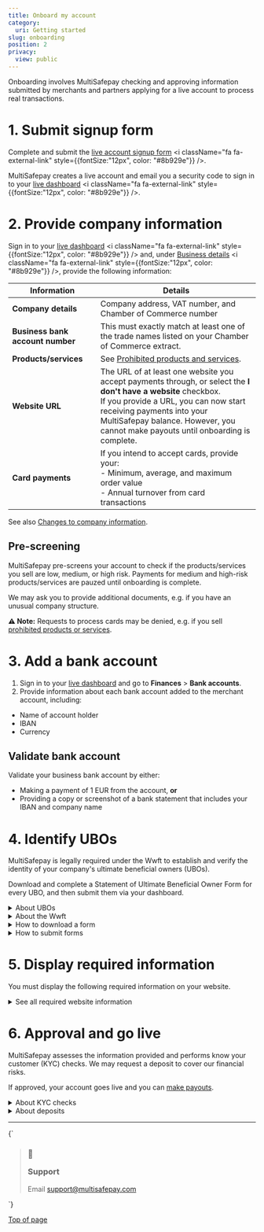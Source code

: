 ```yaml
---
title: Onboard my account
category:
  uri: Getting started
slug: onboarding
position: 2
privacy:
  view: public
---
```


Onboarding involves MultiSafepay checking and approving information submitted by merchants and partners applying for a live account to process real transactions.

# 1. Submit signup form

Complete and submit the <a href="https://merchant.multisafepay.com/signup" target="_blank">live account signup form</a> <i className="fa fa-external-link" style={{fontSize:"12px", color: "#8b929e"}} />.

MultiSafepay creates a live account and email you a security code to sign in to your <a href="https://merchant.multisafepay.com/" target="_blank">live dashboard</a> <i className="fa fa-external-link" style={{fontSize:"12px", color: "#8b929e"}} />.

# 2. Provide company information

Sign in to your <a href="https://merchant.multisafepay.com/" target="_blank">live dashboard</a> <i className="fa fa-external-link" style={{fontSize:"12px", color: "#8b929e"}} /> and, under <a href="https://merchant.multisafepay.com/onboarding" target="_blank">Business details</a> <i className="fa fa-external-link" style={{fontSize:"12px", color: "#8b929e"}} />, provide the following information:

| Information                      | Details                                                                                                                                                                                                                                                                                               |
| -------------------------------- | ----------------------------------------------------------------------------------------------------------------------------------------------------------------------------------------------------------------------------------------------------------------------------------------------------- |
| **Company details**              | Company address, VAT number, and Chamber of Commerce number                                                                                                                                                                                                                                           |
| **Business bank account number** | This must exactly match at least one of the trade names listed on your Chamber of Commerce extract.                                                                                                                                                                                                   |
| **Products/services**            | See [Prohibited products and services](/docs/prohibited-products-services/).                                                                                                                                                                                                                          |
| **Website URL**                  | The URL of at least one website you accept payments through, or select the **I don't have a website** checkbox. <br /> If you provide a URL, you can now start receiving payments into your MultiSafepay balance. However, you cannot make <Glossary>payouts</Glossary> until onboarding is complete. |
| **Card payments**                | If you intend to accept  cards, provide your: <br /> - Minimum, average, and maximum order value <br /> - Annual turnover from card transactions                                                                                                                                                      |

See also [Changes to company information](/docs/company-information/).

## Pre-screening

MultiSafepay pre-screens your account to check if the products/services you sell are low, medium, or high risk. Payments for medium and high-risk products/services are pauzed until onboarding is complete.

We may ask you to provide additional documents, e.g. if you have an unusual company structure.

**⚠️ Note:** Requests to process cards may be denied, e.g. if you sell [prohibited products or services](/docs/prohibited-products-services/).

# 3. Add a bank account

1. Sign in to your <a href="https://merchant.multisafepay.com/" target="_blank">live dashboard</a> <i class="fa fa-external-link" style="font-size:12px;color:#8b929e"></i> and go to **Finances** > **Bank accounts**.
2. Provide information about each bank account added to the merchant account, including: 

- Name of account holder
- IBAN
- Currency

## Validate bank account

Validate your business bank account by either:

* Making a payment of 1 EUR from the account, **or**
* Providing a copy or screenshot of a bank statement that includes your IBAN and company name

# 4. Identify UBOs

MultiSafepay is legally required under the Wwft to establish and verify the identity of your company's ultimate beneficial owners (UBOs).

Download and complete a Statement of Ultimate Beneficial Owner Form for every UBO, and then submit them via your dashboard.

<details id="about-ubos">
  <summary>About UBOs</summary>

  <br />

  A UBO is a natural person who directly or indirectly holds an equity interest in or exercises control of the enterprise. Most commonly, an individual holds an equity interest of 25% or more of the shares or capital of the enterprise, or exercises:

  * 25% or more of the voting rights, **or**
  * De facto control over the affairs of the enterprise, **or**
  * Other special rights of 25% or more over the capital of the enterprise and specific control over, for example, rights granted in the pages of incorporation.

  **Multiple UBOs**\
  If the enterprise consists of a number of (intermediate) holding companies, then the UBO(s) are all the individuals who, through various companies, have 25% or more control of the underlying enterprise.

  **No UBOs**\
  Enterprises are not required to have a UBO. For example, if an enterprise has five owners with an equal distribution of capital and control, none of them owns 25% or more of the enterprise.

  **Example**\
  The limited company Good Ltd has a sole shareholder: Better Ltd. The shares of Better Ltd are held equally by two other limited companies:

  * Anders Ltd. which has two equal shareholders: Mr A. Jansen and Ms B. Jansen-de Jong
  * Best Ltd. which has one sole shareholder: Ms D. Best

  The three ultimate beneficial owners are therefore Mr A. Jansen, Ms B. Jansen-de Jong, Ms D. Best.
</details>

<details id="about-the-wwft">
  <summary>About the Wwft</summary>

  <br />

  The Wet ter voorkoming van witwassen en financieren van terrorisme (WWFT), or Money Laundering and Terrorist Financing Prevention Act, prevents companies and individuals from laundering money or financing terrorist activity.

  It was based on the Disclosure of Unusual Transactions or Financial Services Act, but goes one step further. It focuses on both individuals involved in suspect transactions and the risk of such transactions.
</details>

<details id="how-to-download-a-form">
  <summary>How to download a form</summary>

  <br />

  * <a href="https://github.com/MultiSafepay/docs/raw/master/static/forms/UBOform_NL_V2.0.pdf" target="_blank">Dutch UBO form</a> <i className="fa fa-external-link" style={{fontSize:"12px", color: "#8b929e"}} />
  * <a href="https://github.com/MultiSafepay/docs/raw/master/static/forms/UBOform_EN_V2.0.pdf" target="_blank">English UBO form</a> <i className="fa fa-external-link" style={{fontSize:"12px", color: "#8b929e"}} />
  * <a href="https://github.com/MultiSafepay/docs/raw/master/static/forms/UBOform_FR.pdf" target="_blank">French UBO form</a> <i className="fa fa-external-link" style={{fontSize:"12px", color: "#8b929e"}} />
  * <a href="https://github.com/MultiSafepay/docs/raw/master/static/forms/UBOform_DE.pdf" target="_blank">German UBO form</a> <i className="fa fa-external-link" style={{fontSize:"12px", color: "#8b929e"}} />
  * <a href="https://github.com/MultiSafepay/docs/raw/master/static/forms/UBOform_IT_V2.0.pdf" target="_blank">Italian UBO form</a> <i className="fa fa-external-link" style={{fontSize:"12px", color: "#8b929e"}} />
  * <a href="https://github.com/MultiSafepay/docs/raw/master/static/forms/UBOform_ES.pdf" target="_blank">Spanish UBO form</a> <i className="fa fa-external-link" style={{fontSize:"12px", color: "#8b929e"}} />
</details>

<details id="how-to-submit-forms">
  <summary>How to submit forms</summary>

  <br />

  1. Sign in to your <a href="https://merchant.multisafepay.com" target="_blank">MultiSafepay dashboard</a> <i className="fa fa-external-link" style={{fontSize:"12px", color: "#8b929e"}} />.
  2. Go to **Settings** > **Files**.
  3. Under **Upload a new file**, click **Choose file**.
  4. Select the UBO form, and then click **Open**.
  5. Upload color copies of the identity documents of all UBOs.
</details>

# 5. Display required information

You must display the following required information on your website.

<details id="required-site-information">
  <summary>See all required website information</summary>

  <br />

  Display your company's:

  * Full legal name
  * Registered business address
  * Phone number
  * Email address, or a contact form
  * Chamber of Commerce number
  * VAT number
  * General terms and conditions, including the right to withdrawal (14 days)
  * Privacy policy
</details>

# 6. Approval and go live

MultiSafepay assesses the information provided and performs know your customer (KYC) checks. We may request a deposit to cover our financial risks.

If approved, your account goes live and you can [make payouts](/docs/payouts/).

<details id="about-kyc-checks">
  <summary>About KYC checks</summary>

  <br />

  As a payment service provider and <Glossary>acquirer</Glossary>, MultiSafepay is legally required to perform KYC checks on the:

  * Account holder
  * Business bank account
  * Merchant
  * Website

  To help you start accepting payments as quickly as possible, we divide our checks into two phases:

  * **Identification:** As soon as we have established the identity of the account holder, you can start accepting payments.
  * **Verification:** As soon as we have verified the identity of the account holder, you can start making payouts to your business bank account.
</details>

<details id="about-deposits">
  <summary>About deposits</summary>

  <br />

  We may ask for a deposit in case:

  * A merchant goes bankrupt and we can't collect funds for chargebacks from their account.
  * A merchant uses payment methods that let you withdraw funds from your account balance when there are no funds available, e.g. direct debit or credit card payments.

  Deposits are based on various factors:

  * Card volume
  * Delivery timelines
  * Financials
  * Performance and experience

  If financials are requested, we request your most recent balance sheet, and profit and loss statement.
</details>



***

<HTMLBlock>{`
<blockquote className="callout callout_info">
    <h3 className="callout-heading false">
        <span className="callout-icon">💬</span>
        <p>Support</p>
    </h3>
    <p>Email <a href="mailto:support@multisafepay.com">support@multisafepay.com</a></p>
</blockquote>
`}</HTMLBlock>

[Top of page](#)
